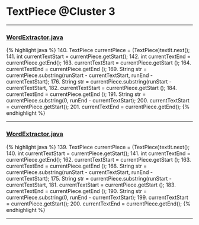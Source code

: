 # TextPiece @Cluster 3

***

### [WordExtractor.java](https://searchcode.com/codesearch/view/48925096/)
{% highlight java %}
140. TextPiece currentPiece = (TextPiece)textIt.next();
141. int currentTextStart = currentPiece.getStart();
142. int currentTextEnd = currentPiece.getEnd();
163.     currentTextStart = currentPiece.getStart ();
164.     currentTextEnd = currentPiece.getEnd ();
169.     String str = currentPiece.substring(runStart - currentTextStart, runEnd - currentTextStart);
176.       String str = currentPiece.substring(runStart - currentTextStart,
182.         currentTextStart = currentPiece.getStart ();
184.         currentTextEnd = currentPiece.getEnd ();
191.     String str = currentPiece.substring(0, runEnd - currentTextStart);
200.       currentTextStart = currentPiece.getStart();
201.       currentTextEnd = currentPiece.getEnd();
{% endhighlight %}

***

### [WordExtractor.java](https://searchcode.com/codesearch/view/138792453/)
{% highlight java %}
139. TextPiece currentPiece = (TextPiece)textIt.next();
140. int currentTextStart = currentPiece.getStart();
141. int currentTextEnd = currentPiece.getEnd();
162.     currentTextStart = currentPiece.getStart ();
163.     currentTextEnd = currentPiece.getEnd ();
168.     String str = currentPiece.substring(runStart - currentTextStart, runEnd - currentTextStart);
175.       String str = currentPiece.substring(runStart - currentTextStart,
181.         currentTextStart = currentPiece.getStart ();
183.         currentTextEnd = currentPiece.getEnd ();
190.     String str = currentPiece.substring(0, runEnd - currentTextStart);
199.       currentTextStart = currentPiece.getStart();
200.       currentTextEnd = currentPiece.getEnd();
{% endhighlight %}

***

